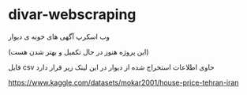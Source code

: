 # divar-webscraping
وب اسکرپ آگهی های خونه ی دیوار 

(این پروژه هنوز در حال تکمیل و بهتر شدن هست)

فایل csv حاوی اطلاعات استخراج شده از دیوار در این لینک زیر قرار دارد 


https://www.kaggle.com/datasets/mokar2001/house-price-tehran-iran
